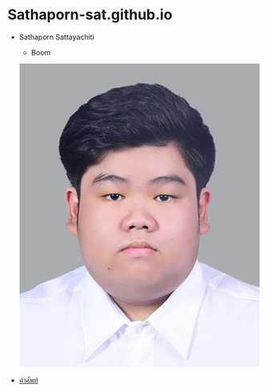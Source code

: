 # Sathaporn-sat.github.io
- Sathaporn Sattayachiti
  - Boom
  
  ![รูปส่วนตัว](img/รูป.jpg)
  
- [คำศัพท์](whiteboxtesting.md)
